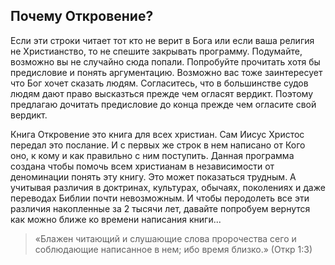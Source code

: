 ## Почему Откровение?

Если эти строки читает тот кто не верит в Бога или если ваша религия не Христианство, то не спешите закрывать программу. Подумайте, возможно вы не случайно сюда попали. Попробуйте прочитать хотя бы предисловие и понять аргументацию. Возможно вас тоже заинтересует что Бог хочет сказать людям. Согласитесь, что в большинстве судов людям дают право высказться прежде чем огласят вердикт. Поэтому предлагаю дочитать предисловие до конца прежде чем огласите свой вердикт.

Книга Откровение это книга для всех христиан. Сам Иисус Христос передал это послание. И с первых же строк в нем написано от Кого оно, к кому и как правильно с ним поступить. Данная программа создана чтобы помочь всем христианам в независимости от деноминации понять эту книгу. Это может показаться трудным. А учитывая различия в доктринах, культурах, обычаях, поколениях и даже переводах Библии почти невозможным. И чтобы перодолеть все эти различия накопленные за 2 тысячи лет, давайте попробуем вернутся как можно ближе ко времени написания книги...

> «Блажен читающий и слушающие слова пророчества сего и соблюдающие написанное в нем; ибо время близко.» (Откр 1:3)
